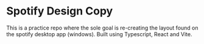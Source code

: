 # Spotify Design Copy

This is a practice repo where the sole goal is re-creating the layout found on the spotify desktop app (windows).
Built using Typescript, React and Vite.
